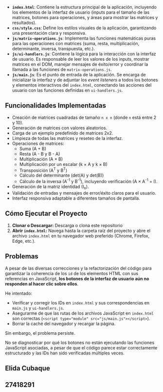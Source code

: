 
* **`index.html`**: Contiene la estructura principal de la aplicación, incluyendo los elementos de la interfaz de usuario (inputs para el tamaño de las matrices, botones para operaciones, y áreas para mostrar las matrices y resultados).
* **`css/style.css`**: Define los estilos visuales de la aplicación, garantizando una presentación clara y responsiva.
* **`js/matrix-operations.js`**: Implementa las funciones matemáticas puras para las operaciones con matrices (suma, resta, multiplicación, determinante, inversa, transpuesta, etc.).
* **`js/ui-handlers.js`**: Contiene la lógica para la interacción con la interfaz de usuario. Es responsable de leer los valores de los inputs, mostrar matrices en el DOM, manejar mensajes de éxito/error y coordinar la llamada a las funciones de `matrix-operations.js`.
* **`js/main.js`**: Es el punto de entrada de la aplicación. Se encarga de inicializar la interfaz y de adjuntar los *event listeners* a todos los botones y elementos interactivos del `index.html`, conectando las acciones del usuario con las funciones definidas en `ui-handlers.js`.

## Funcionalidades Implementadas

* Creación de matrices cuadradas de tamaño `n x n` (donde `n` está entre 2 y 10).
* Generación de matrices con valores aleatorios.
* Carga de un ejemplo predefinido de matrices 2x2.
* Limpieza de todas las matrices y reseteo de la interfaz.
* Operaciones de matrices:
    * Suma (A + B)
    * Resta (A - B y B - A)
    * Multiplicación (A × B)
    * Multiplicación por un escalar (k × A y k × B)
    * Transposición (A<sup>T</sup> y B<sup>T</sup>)
    * Cálculo del determinante (det(A) y det(B))
    * Cálculo de la inversa (A<sup>-1</sup> y B<sup>-1</sup>), incluyendo verificación (A × A<sup>-1</sup> = I).
* Generación de la matriz identidad (I<sub>n</sub>).
* Validación de entradas y mensajes de error/éxito claros para el usuario.
* Interfaz responsiva adaptable a diferentes tamaños de pantalla.

## Cómo Ejecutar el Proyecto

1.  **Clonar o Descargar:** Descarga o clona este repositorio
2.  **Abrir `index.html`:** Navega hasta la carpeta raíz del proyecto y abre el archivo `index.html` en tu navegador web preferido (Chrome, Firefox, Edge, etc.).

## Problemas
A pesar de las diversas correcciones y la refactorización del código para garantizar la coherencia de los `id` de los elementos HTML con sus referencias en JavaScript, **los botones de la interfaz de usuario aún no responden al hacer clic sobre ellos**.

He intentado:
* Verificar y corregir los IDs en `index.html` y sus correspondencias en `main.js` y `ui-handlers.js`.
* Asegurarme de que las rutas de los archivos JavaScript en `index.html` son correctas (`<script type="module" src="js/main.js"></script>`).
* Borrar la caché del navegador y recargar la página.

Sin embargo, el problema persiste. 

No se diagnosticar por qué los botones no están ejecutando las funciones JavaScript asociadas, a pesar de que el código parece estar correctamente estructurado y las IDs han sido verificadas múltiples veces. 

## Elida Cubaque 
## 27418291